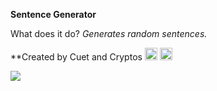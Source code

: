 **Sentence Generator**


What does it do?
*Generates random sentences.* 

**Created by Cuet and Cryptos
<code><img height="20" src="https://cdn.discordapp.com/attachments/743107684676534273/743628090269368320/original.gif"></code>
<code><img height="20" src="https://cdn.discordapp.com/avatars/739259072322207946/04e5c5f746914b0563701f824db342f8.webp?size=256"></code>


<a href="https://discord.gg/MXYvpEE">
  <img align="center" src="https://cdn.discordapp.com/attachments/743107684676534273/743626048171671683/Rnadomsneet.jpg"/>
</a>
